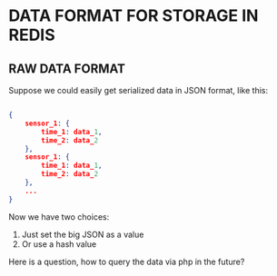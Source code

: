 # DATA FORMAT FOR STORAGE IN REDIS

## RAW DATA FORMAT

Suppose we could easily get serialized data in JSON format, like this:

```JSON

{
    sensor_1: {
        time_1: data_1,
        time_2: data_2
    },
    sensor_1: {
        time_1: data_1,
        time_2: data_2
    },
    ...
}

```

Now we have two choices:

1. Just set the big JSON as a value
2. Or use a hash value

Here is a question, how to query the data via php in the future?
